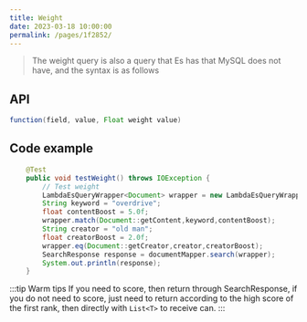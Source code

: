 ```yaml
---
title: Weight
date: 2023-03-18 10:00:00
permalink: /pages/1f2852/
---
```

> The weight query is also a query that Es has that MySQL does not have, and the syntax is as follows

## API

```java
function(field, value, Float weight value)
```

## Code example

```java
    @Test
    public void testWeight() throws IOException {
      	// Test weight
        LambdaEsQueryWrapper<Document> wrapper = new LambdaEsQueryWrapper<>();
        String keyword = "overdrive";
        float contentBoost = 5.0f;
        wrapper.match(Document::getContent,keyword,contentBoost);
        String creator = "old man";
        float creatorBoost = 2.0f;
        wrapper.eq(Document::getCreator,creator,creatorBoost);
        SearchResponse response = documentMapper.search(wrapper);
        System.out.println(response);
    }
```

:::tip Warm tips
If you need to score, then return through SearchResponse, if you do not need to score, just need to return according to the high score of the first rank, then directly with `List<T>` to receive can.
:::

